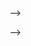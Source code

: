 <!-- #  
Monitor Task:I will suggest two types of monitor system.
1. AWS  Cloud watch, SNS, services to services on AWS cloud .
2. Pagerdute, to run on virtual or physical instances.

The challenges to monitor this type of service & spec is to configure a precision  alert system to avoid false positives alerts.

- Monitor the Server Spec
1. Monitor each CPU everge, there are four on the server spec, monitor cpu high picks.
2. Monitor the amount of memory the server consumes and trigger an  alert below x amount of data
3. Monitor the memory banks health .
4. Monitor the two tb free space disk size .Define an alert that under 2tb of free space update Slack or email about changes in the storage size.Monitor the amount of IOPS the disks throughput .Monitor the open file the linux file system. Monitor the amount of Swap file 
5. Network Monitor if network device  are up or down. Monitor the amount of traffic per network device.
6.Monitor the amount of ssl traffic per network device and the total in all devices.
7.Netflow analyzer service to monitor SSL traffic better. 
8. Monitor the ssl proxy service. --> -->













 -->
